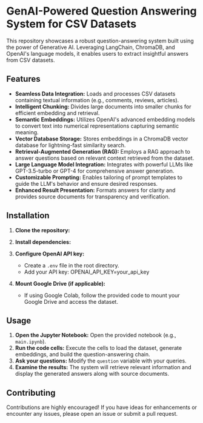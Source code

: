 # GenAI-Powered Question Answering System for CSV Datasets

This repository showcases a robust question-answering system built using the power of Generative AI. Leveraging LangChain, ChromaDB, and OpenAI's language models, it enables users to extract insightful answers from CSV datasets.

## Features

- **Seamless Data Integration:** Loads and processes CSV datasets containing textual information (e.g., comments, reviews, articles).
- **Intelligent Chunking:** Divides large documents into smaller chunks for efficient embedding and retrieval.
- **Semantic Embeddings:** Utilizes OpenAI's advanced embedding models to convert text into numerical representations capturing semantic meaning.
- **Vector Database Storage:** Stores embeddings in a ChromaDB vector database for lightning-fast similarity search.
- **Retrieval-Augmented Generation (RAG):** Employs a RAG approach to answer questions based on relevant context retrieved from the dataset.
- **Large Language Model Integration:** Integrates with powerful LLMs like GPT-3.5-turbo or GPT-4 for comprehensive answer generation.
- **Customizable Prompting:** Enables tailoring of prompt templates to guide the LLM's behavior and ensure desired responses.
- **Enhanced Result Presentation:** Formats answers for clarity and provides source documents for transparency and verification.

## Installation

1. **Clone the repository:**
2. **Install dependencies:**
3. **Configure OpenAI API key:**
   - Create a `.env` file in the root directory.
   - Add your API key:
   OPENAI_API_KEY=your_api_key

4. **Mount Google Drive (if applicable):**
   - If using Google Colab, follow the provided code to mount your Google Drive and access the dataset.

## Usage

1. **Open the Jupyter Notebook:** Open the provided notebook (e.g., `main.ipynb`).
2. **Run the code cells:** Execute the cells to load the dataset, generate embeddings, and build the question-answering chain.
3. **Ask your questions:** Modify the `question` variable with your queries.
4. **Examine the results:** The system will retrieve relevant information and display the generated answers along with source documents.

## Contributing

Contributions are highly encouraged! If you have ideas for enhancements or encounter any issues, please open an issue or submit a pull request.

